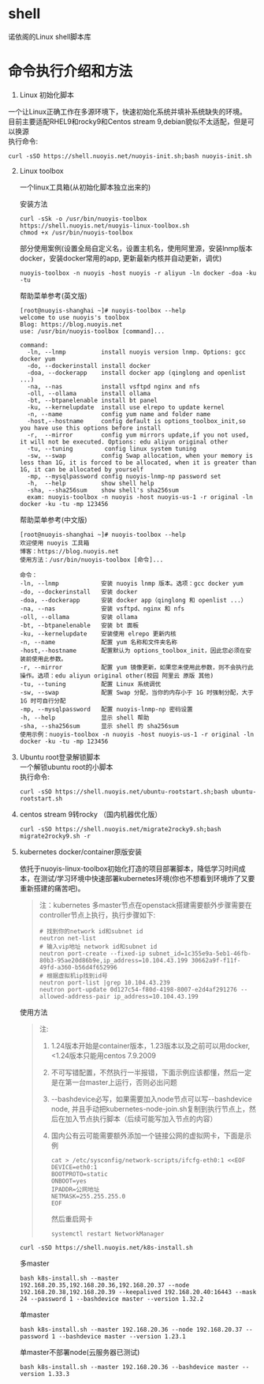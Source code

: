 # shell
诺依阁的Linux shell脚本库

# 命令执行介绍和方法  
1. Linux 初始化脚本  

  一个让Linux正确工作在多源环境下，快速初始化系统并填补系统缺失的环境。  
  目前主要适配RHEL9和rocky9和Centos stream 9,debian貌似不太适配，但是可以换源  
  执行命令:  

  ```
  curl -sSO https://shell.nuoyis.net/nuoyis-init.sh;bash nuoyis-init.sh
  ```
2. Linux toolbox

     一个linux工具箱(从初始化脚本独立出来的)  

     安装方法

     ```
   curl -sSk -o /usr/bin/nuoyis-toolbox https://shell.nuoyis.net/nuoyis-linux-toolbox.sh
   chmod +x /usr/bin/nuoyis-toolbox
     ```

    部分使用案例(设置全局自定义名，设置主机名，使用阿里源，安装lnmp版本docker，安装docker常用的app, 更新最新内核并自动更新，调优)

     ```
   nuoyis-toolbox -n nuoyis -host nuoyis -r aliyun -ln docker -doa -ku -tu
     ```

   帮助菜单参考(英文版)

   ```
   [root@nuoyis-shanghai ~]# nuoyis-toolbox --help
   welcome to use nuoyis's toolbox
   Blog: https://blog.nuoyis.net
   use: /usr/bin/nuoyis-toolbox [command]...
   
   command:
     -ln, --lnmp          install nuoyis version lnmp. Options: gcc docker yum
     -do, --dockerinstall install docker
     -doa, --dockerapp    install docker app (qinglong and openlist ...)
     -na, --nas           install vsftpd nginx and nfs
     -oll, --ollama       install ollama
     -bt, --btpanelenable install bt panel
     -ku, --kernelupdate  install use elrepo to update kernel
     -n, --name           config yum name and folder name
     -host,--hostname     config default is options_toolbox_init,so you have use this options before install
     -r,  --mirror        config yum mirrors update,if you not used, it will not be executed. Options: edu aliyun original other
     -tu, --tuning	       config linux system tuning
     -sw, --swap          config Swap allocation, when your memory is less than 1G, it is forced to be allocated, when it is greater than 1G, it can be allocated by yourself
     -mp, --mysqlpassword config nuoyis-lnmp-np password set  
     -h,  --help          show shell help
     -sha, --sha256sum    show shell's sha256sum
     exam: nuoyis-toolbox -n nuoyis -host nuoyis-us-1 -r original -ln docker -ku -tu -mp 123456
   ```

   帮助菜单参考(中文版)

   ```
   [root@nuoyis-shanghai ~]# nuoyis-toolbox --help
   欢迎使用 nuoyis 工具箱
   博客：https://blog.nuoyis.net
   使用方法：/usr/bin/nuoyis-toolbox [命令]...
   
   命令：
   -ln, --lnmp            安装 nuoyis lnmp 版本。选项：gcc docker yum
   -do, --dockerinstall   安装 docker
   -doa, --dockerapp      安装 docker app（qinglong 和 openlist ...）
   -na, --nas             安装 vsftpd、nginx 和 nfs
   -oll, --ollama         安装 ollama
   -bt, --btpanelenable   安装 bt 面板
   -ku, --kernelupdate    安装使用 elrepo 更新内核
   -n, --name             配置 yum 名称和文件夹名称
   -host,--hostname       配置默认为 options_toolbox_init，因此您必须在安装前使用此参数。
   -r, --mirror           配置 yum 镜像更新，如果您未使用此参数，则不会执行此操作。选项：edu aliyun original other(校园 阿里云 原版 其他)
   -tu, --tuning          配置 Linux 系统调优
   -sw, --swap            配置 Swap 分配，当你的内存小于 1G 时强制分配，大于 1G 时可自行分配
   -mp, --mysqlpassword   配置 nuoyis-lnmp-np 密码设置
   -h, --help             显示 shell 帮助
   -sha, --sha256sum      显示 shell 的 sha256sum
   使用示例：nuoyis-toolbox -n nuoyis -host nuoyis-us-1 -r original -ln docker -ku -tu -mp 123456
   ```

3. Ubuntu root登录解锁脚本  
   一个解锁ubuntu root的小脚本  
   执行命令:  

   ```
   curl -sSO https://shell.nuoyis.net/ubuntu-rootstart.sh;bash ubuntu-rootstart.sh
   ```

4. centos stream 9转rocky （国内机器优化版）

   ```
   curl -sSO https://shell.nuoyis.net/migrate2rocky9.sh;bash migrate2rocky9.sh -r
   ```

5. kubernetes docker/container原版安装

   依托于nuoyis-linux-toolbox初始化打造的项目部署脚本，降低学习时间成本，在测试/学习环境中快速部署kubernetes环境(你也不想看到环境炸了又要重新搭建的痛苦吧)。

   > 注：kubernetes 多master节点在openstack搭建需要额外步骤需要在controller节点上执行，执行步骤如下:
   >
   > ```
   > # 找到你的network id和subnet id
   > neutron net-list
   > # 输入vip地址 network id和subnet id
   > neutron port-create --fixed-ip subnet_id=1c355e9a-5eb1-46fb-80b3-95ae20d86b9e,ip_address=10.104.43.199 30662a9f-f11f-49fd-a360-b56d4f652996
   > # 根据虚拟机ip找到id号
   > neutron port-list |grep 10.104.43.239
   > neutron port-update 0d127c54-f80d-4198-8007-e2d4af291276 --allowed-address-pair ip_address=10.104.43.199
   > ```

   使用方法

   > 注: 
   >
   > 1. 1.24版本开始是container版本，1.23版本以及之前可以用docker,<1.24版本只能用centos 7.9.2009
   >
   > 2. 不可写错配置，不然执行一半报错，下面示例应该都懂，然后一定是在第一台master上运行，否则必出问题
   >
   > 3. --bashdevice必写，如果需要加入node节点可以写--bashdevice node, 并且手动把kubernetes-node-join.sh复制到执行节点上，然后在加入节点执行脚本（后续可能写加入节点的内容）
   >
   > 4. 国内公有云可能需要额外添加一个链接公网的虚拟网卡，下面是示例
   >
   >    ```
   >    cat > /etc/sysconfig/network-scripts/ifcfg-eth0:1 <<EOF
   >    DEVICE=eth0:1
   >    BOOTPROTO=static
   >    ONBOOT=yes
   >    IPADDR=公网地址
   >    NETMASK=255.255.255.0
   >    EOF
   >    ```
   >
   >    然后重启网卡
   >
   >    ```
   >    systemctl restart NetworkManager
   >    ```

   ```
   curl -sSO https://shell.nuoyis.net/k8s-install.sh
   ```

   多master

   ```
   bash k8s-install.sh --master 192.168.20.35,192.168.20.36,192.168.20.37 --node 192.168.20.38,192.168.20.39 --keepalived 192.168.20.40:16443 --mask 24 --password 1 --bashdevice master --version 1.32.2
   ```

   单master

   ```
   bash k8s-install.sh --master 192.168.20.36 --node 192.168.20.37 --password 1 --bashdevice master --version 1.23.1
   ```

   单master不部署node(云服务器已测试)

   ```
   bash k8s-install.sh --master 192.168.20.36 --bashdevice master --version 1.33.3
   ```

   
